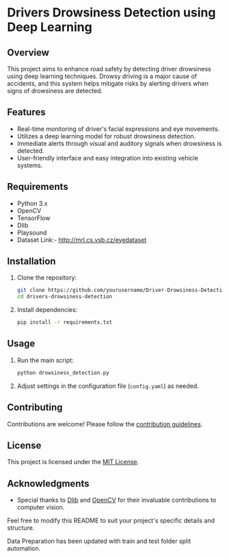 # Drivers Drowsiness Detection using Deep Learning

## Overview

This project aims to enhance road safety by detecting driver drowsiness using deep learning techniques. Drowsy driving is a major cause of accidents, and this system helps mitigate risks by alerting drivers when signs of drowsiness are detected.

## Features

- Real-time monitoring of driver's facial expressions and eye movements.
- Utilizes a deep learning model for robust drowsiness detection.
- Immediate alerts through visual and auditory signals when drowsiness is detected.
- User-friendly interface and easy integration into existing vehicle systems.

## Requirements

- Python 3.x
- OpenCV
- TensorFlow
- Dlib
- Playsound
- Dataset Link:- http://mrl.cs.vsb.cz/eyedataset

## Installation

1. Clone the repository:
   ```bash
   git clone https://github.com/yourusername/Driver-Drowsiness-Detection-using-Deep-Learning.git
   cd drivers-drowsiness-detection
   ```

2. Install dependencies:
   ```bash
   pip install -r requirements.txt
   ```

## Usage

1. Run the main script:
   ```bash
   python drowsiness_detection.py
   ```

2. Adjust settings in the configuration file (`config.yaml`) as needed.

## Contributing

Contributions are welcome! Please follow the [contribution guidelines](CONTRIBUTING.md).

## License

This project is licensed under the [MIT License](LICENSE).

## Acknowledgments

- Special thanks to [Dlib](http://dlib.net/) and [OpenCV](https://opencv.org/) for their invaluable contributions to computer vision.

Feel free to modify this README to suit your project's specific details and structure.

Data Preparation has been updated with train and test folder split automation.

